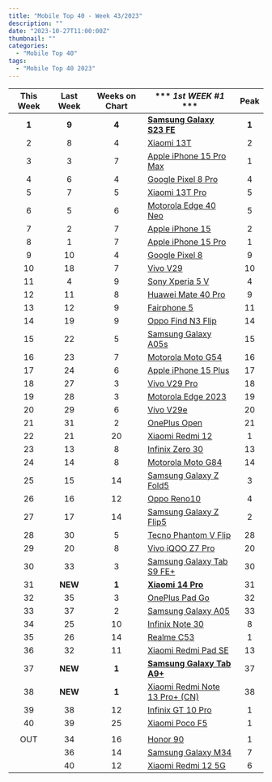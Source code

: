 ```yaml
---
title: "Mobile Top 40 - Week 43/2023"
description: ""
date: "2023-10-27T11:00:00Z"
thumbnail: ""
categories:
  - "Mobile Top 40"
tags:
  - "Mobile Top 40 2023"
---
```

<!--more-->
|**This Week**|**Last Week**|**Weeks on Chart**|*** *1st WEEK #1* ***|**Peak**|
|:----:|:----:|:----:|----|:----:|
|**1**|**9**|**4**|**[Samsung Galaxy S23 FE](https://www.gsmarena.com/samsung_galaxy_s23_fe-12520.php)**|**1**|
|2|8|4|[Xiaomi 13T](https://www.gsmarena.com/xiaomi_13t-12389.php)|2|
|3|3|7|[Apple iPhone 15 Pro Max](https://www.gsmarena.com/apple_iphone_15_pro_max-12548.php)|1|
|4|6|4|[Google Pixel 8 Pro](https://www.gsmarena.com/google_pixel_8_pro-12545.php)|4|
|5|7|5|[Xiaomi 13T Pro](https://www.gsmarena.com/xiaomi_13t_pro-12388.php)|5|
|6|5|6|[Motorola Edge 40 Neo](https://www.gsmarena.com/motorola_edge_40_neo-12467.php)|5|
|7|2|7|[Apple iPhone 15](https://www.gsmarena.com/apple_iphone_15-12559.php)|2|
|8|1|7|[Apple iPhone 15 Pro](https://www.gsmarena.com/apple_iphone_15_pro-12557.php)|1|
|9|10|4|[Google Pixel 8](https://www.gsmarena.com/google_pixel_8-12546.php)|9|
|10|18|7|[Vivo V29](https://www.gsmarena.com/vivo_v29-12461.php)|10|
|11|4|9|[Sony Xperia 5 V](https://www.gsmarena.com/sony_xperia_5_v-12534.php)|4|
|12|11|8|[Huawei Mate 40 Pro](https://www.gsmarena.com/huawei_mate_60_pro-12530.php)|9|
|13|12|9|[Fairphone 5](https://www.gsmarena.com/fairphone_5-12540.php)|11|
|14|19|9|[Oppo Find N3 Flip](https://www.gsmarena.com/oppo_find_n3_flip-12531.php)|14|
|15|22|5|[Samsung Galaxy A05s](https://www.gsmarena.com/samsung_galaxy_a05s-12584.php)|15|
|16|23|7|[Motorola Moto G54](https://www.gsmarena.com/motorola_moto_g54-12503.php)|16|
|17|24|6|[Apple iPhone 15 Plus](https://www.gsmarena.com/apple_iphone_15_plus-12558.php)|17|
|18|27|3|[Vivo V29 Pro](https://www.gsmarena.com/vivo_v29_pro-12608.php)|18|
|19|28|3|[Motorola Edge 2023](https://www.gsmarena.com/motorola_edge_(2023)-12620.php)|19|
|20|29|6|[Vivo V29e](https://www.gsmarena.com/vivo_v29e-12633.php)|20|
|21|31|2|[OnePlus Open](https://www.gsmarena.com/oneplus_open-12619.php)|21|
|22|21|20|[Xiaomi Redmi 12](https://www.gsmarena.com/xiaomi_redmi_12-12328.php)|1|
|23|13|8|[Infinix Zero 30](https://www.gsmarena.com/infinix_zero_30-12518.php)|13|
|24|14|8|[Motorola Moto G84](https://www.gsmarena.com/motorola_moto_g84-12526.php)|14|
|25|15|14|[Samsung Galaxy Z Fold5](https://www.gsmarena.com/samsung_galaxy_z_fold5-12418.php)|3|
|26|16|12|[Oppo Reno10](https://www.gsmarena.com/oppo_reno10-12414.php)|4|
|27|17|14|[Samsung Galaxy Z Flip5](https://www.gsmarena.com/samsung_galaxy_z_flip5-12252.php)|2|
|28|30|5|[Tecno Phantom V Flip](https://www.gsmarena.com/tecno_phantom_v_flip-12580.php)|28|
|29|20|8|[Vivo iQOO Z7 Pro](https://www.gsmarena.com/vivo_iqoo_z7_pro-12484.php)|20|
|30|33|3|[Samsung Galaxy Tab S9 FE+](https://www.gsmarena.com/samsung_galaxy_tab_s9_fe+-12609.php)|30|
|31|**NEW**|**1**|**[Xiaomi 14 Pro](https://www.gsmarena.com/xiaomi_14_pro-12643.php)**|31|
|32|35|3|[OnePlus Pad Go](https://www.gsmarena.com/oneplus_pad_go-12614.php)|32|
|33|37|2|[Samsung Galaxy A05](https://www.gsmarena.com/samsung_galaxy_a05-12583.php)|33|
|34|25|10|[Infinix Note 30](https://www.gsmarena.com/infinix_note_30-12288.php)|8|
|35|26|14|[Realme C53](https://www.gsmarena.com/realme_c53-12310.php)|1|
|36|32|11|[Xiaomi Redmi Pad SE](https://www.gsmarena.com/xiaomi_redmi_pad_se-12466.php)|13|
|37|**NEW**|**1**|**[Samsung Galaxy Tab A9+](https://www.gsmarena.com/samsung_galaxy_tab_a9+-12617.php)**|37|
|38|**NEW**|**1**|[Xiaomi Redmi Note 13 Pro+ (CN)](https://www.gsmarena.com/xiaomi_redmi_note_13_pro+-12572.php)|38|
|39|38|12|[Infinix GT 10 Pro](https://www.gsmarena.com/infinix_gt_10_pro-12451.php)|1|
|40|39|25|[Xiaomi Poco F5](https://www.gsmarena.com/xiaomi_poco_f5-12258.php)|1|
||||||
|OUT|34|16|[Honor 90](https://www.gsmarena.com/honor_90-12297.php)|1|
||36|14|[Samsung Galaxy M34](https://www.gsmarena.com/samsung_galaxy_m34_5g-11290.php)|7|
||40|12|[Xiaomi Redmi 12 5G](https://www.gsmarena.com/xiaomi_redmi_12_5g-12446.php)|6|